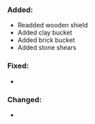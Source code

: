 ### Added:
- Readded wooden shield
- Added clay bucket
- Added brick bucket
- Added stone shears
### Fixed:
- 
### Changed:
- 